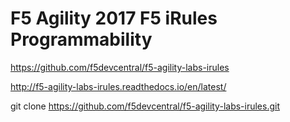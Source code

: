 # F5 Agility 2017 F5 iRules Programmability

https://github.com/f5devcentral/f5-agility-labs-irules

http://f5-agility-labs-irules.readthedocs.io/en/latest/

git clone https://github.com/f5devcentral/f5-agility-labs-irules.git

